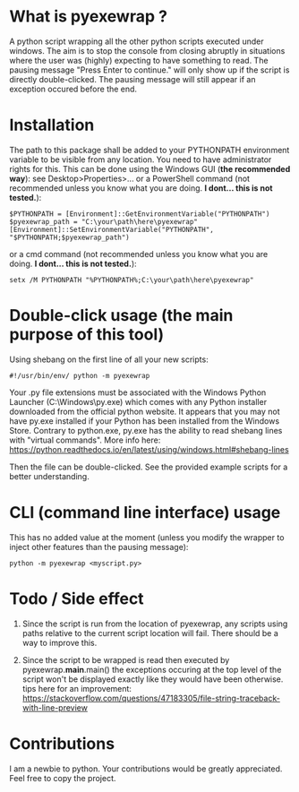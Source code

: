 # What is pyexewrap ?
A python script wrapping all the other python scripts executed under windows.
The aim is to stop the console from closing abruptly in situations where the user was (highly) expecting to have something to read.
The pausing message "Press Enter to continue." will only show up if the script is directly double-clicked.
The pausing message will still appear if an exception occured before the end.

# Installation
The path to this package shall be added to your PYTHONPATH environment variable to be visible from any location.
You need to have administrator rights for this.
This can be done using the Windows GUI (**the recommended way**): see Desktop>Properties>... 
or a PowerShell command (not recommended unless you know what you are doing. **I dont... this is not tested.**):
```commandline
$PYTHONPATH = [Environment]::GetEnvironmentVariable("PYTHONPATH")
$pyexewrap_path = "C:\your\path\here\pyexewrap"
[Environment]::SetEnvironmentVariable("PYTHONPATH", "$PYTHONPATH;$pyexewrap_path")
```
or a cmd command (not recommended unless you know what you are doing. **I dont... this is not tested.**):
```commandline
setx /M PYTHONPATH "%PYTHONPATH%;C:\your\path\here\pyexewrap"
```

# Double-click usage (the main purpose of this tool)
Using shebang on the first line of all your new scripts:
```commandline
#!/usr/bin/env/ python -m pyexewrap
```
Your .py file extensions must be associated with the Windows Python Launcher (C:\Windows\py.exe) which comes with any Python installer downloaded from the official python website.
It appears that you may not have py.exe installed if your Python has been installed from the Windows Store.
Contrary to python.exe, py.exe has the ability to read shebang lines with "virtual commands".
More info here: https://python.readthedocs.io/en/latest/using/windows.html#shebang-lines

Then the file can be double-clicked. See the provided example scripts for a better understanding.

# CLI (command line interface) usage
This has no added value at the moment (unless you modify the wrapper to inject other features than the pausing message):
```commandline
python -m pyexewrap <myscript.py>
```

# Todo / Side effect
1) Since the script is run from the location of pyexewrap, any scripts using paths relative to the current script location will fail. There should be a way to improve this.

2) Since the script to be wrapped is read then executed by pyexewrap.__main__.main() the exceptions occuring at the top level of the script won't be displayed exactly like they would have been otherwise.
 tips here for an improvement: https://stackoverflow.com/questions/47183305/file-string-traceback-with-line-preview

# Contributions
I am a newbie to python. Your contributions would be greatly appreciated. Feel free to copy the project.

